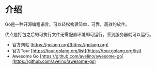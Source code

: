 # 介绍

Go是一种开源编程语言，可以轻松构建简单，可靠，高效的软件。

优点是打包之后的可执行文件无需配置环境即可运行。丢到服务器就可以运行。

- 官方网站 [https://golang.org](https://golang.org)
- 官方Tour [https://tour.golang.org/list](https://tour.golang.org/list)
- Awesome Go [https://github.com/avelino/awesome-go](https://github.com/avelino/awesome-go)